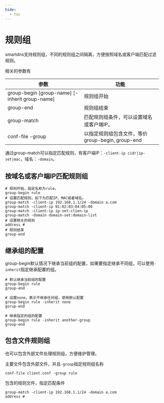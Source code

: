 ```yaml
---
hide:
  - toc
---
```


# 规则组

smartdns支持规则组，不同的规则组之间隔离，方便按照域名或客户端匹配过滤规则。

相关的参数有

| 参数 | 功能 |
|--|--|
| group-begin [group-name] [-inherit group-name]| 规则组开始  
| group-end  | 规则组结束  
| group-match  | 匹配规则组条件，可以设置域名或客户端IP。
| conf-file -group  | 以指定规则组包含文件，等价group-begin, group-end  


通过group-match可以指定匹配规则，有客户端IP：`-client-ip cidr|ip-set|mac`，域名：`-domain`。

## 按域名或客户端IP匹配规则组

  ```
  # 规则开始，指定名称为rule。
  group-begin rule
  # 设置匹配规则，如下为匹配IP、MAC或者域名。
  group-match -client-ip 192.168.1.1/24 -domain a.com
  group-match -client-ip 01:02:03:04:05:06
  group-match -client-ip ip-set:clien-ip 
  group-match -domain domain-set:domain-list
  # 设置相关的规则
  address #
  # 规则结束
  group-end
  ```

## 继承组的配置

group-begin默认情况下继承当前组的配置，如果要指定继承不同组，可以使用`-inherit`指定继承配置的组。

  ```
  # 默认继承当前组的配置
  group-begin rule
  group-end

  # 设置none，表示不继承任何组，使用默认配置
  group-begin rule -inherit none
  gorup-end

  # 继承指定的组的配置
  group-begin rule -inherit another-group
  group-end
  ```

## 包含文件规则组

也可以包含外部文件处理规则组，方便维护管理。

主要文件包含外部文件，并且`-group`指定规则组名称

  ```
  conf-file client.conf -group rule
  ```

包含的规则文件，指定匹配条件

  ```
  group-match -client-ip 192.168.1.1/24 -domain a.com
  address #
  ```